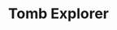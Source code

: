 ---
layout: showcase
title: "Tomb Explorer"
windows: https://johndimi.itch.io/tombexplorer
website: https://johndimi.itch.io/tombexplorer
---